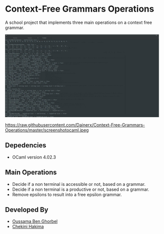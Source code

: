 # Context-Free Grammars Operations
A school project that implements three main operations on a context free grammar. 

<img src="https://raw.githubusercontent.com/Dainerx/Context-Free-Grammars-Operations/master/screenshotocaml.jpeg">


https://raw.githubusercontent.com/Dainerx/Context-Free-Grammars-Operations/master/screenshotocaml.jpeg
## Depedencies
* OCaml version 4.02.3

## Main Operations
* Decide if a non terminal is accessible or not, based on a grammar.
* Decide if a non terminal is a productive or not, based on a grammar.
* Remove epsilons to result into a free epsilon grammar.

## Developed By
- [Oussama Ben Ghorbel](https://www.linkedin.com/in/oussama-ben-ghorbel/)
- [Chekini Hakima](https://www.linkedin.com/in/hakima-chekini-bb5978173/)

